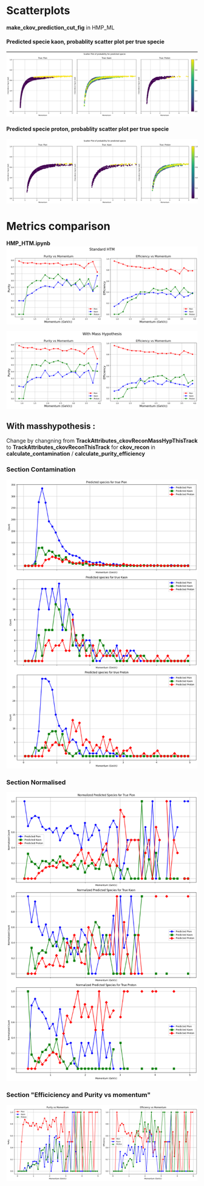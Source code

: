 
# Scatterplots
**make_ckov_prediction_cut_fig** in HMP_ML

#### Predicted specie kaon, probablity scatter plot per true specie
![kaonProbsScatter.jpg](kaonProbsScatter.jpg)

#### Predicted specie proton, probablity scatter plot per true specie
![protonProbsScatter.jpg](protonProbsScatter.jpg)



# Metrics comparison
**HMP_HTM.ipynb**
![standardHTMMetrics](standardHTMMetrics.png)

![masshypMetrics](masshypMetrics.png)

## With masshypothesis :

Change by changning from **TrackAttributes_ckovReconMassHypThisTrack** to **TrackAttributes_ckovReconThisTrack** for **ckov_recon** in **calculate_contamination** / **calculate_purity_efficiency**

### Section Contamination

![predictedSpecie](predictedSpecie.png)

### Section Normalised

![predictedSpecieNorm](predictedSpecieNorm.png)

### Section "Efficiciency and Purity vs momentum"

![purityMomentumHTM](purityMomentumHTM.png)

